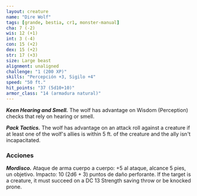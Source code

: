 ```yaml
---
layout: creature
name: "Dire Wolf"
tags: [grande, bestia, cr1, monster-manual]
cha: 7 (-2)
wis: 12 (+1)
int: 3 (-4)
con: 15 (+2)
dex: 15 (+2)
str: 17 (+3)
size: Large beast
alignment: unaligned
challenge: "1 (200 XP)"
skills: "Percepción +3, Sigilo +4"
speed: "50 ft."
hit_points: "37 (5d10+10)"
armor_class: "14 (armadura natural)"
---
```


***Keen Hearing and Smell.*** The wolf has advantage on Wisdom (Perception) checks that rely on hearing or smell.

***Pack Tactics.*** The wolf has advantage on an attack roll against a creature if at least one of the wolf's allies is within 5 ft. of the creature and the ally isn't incapacitated.

### Acciones

***Mordisco.*** Ataque de arma cuerpo a cuerpo: +5 al ataque, alcance 5 pies, un objetivo. Impacto: 10 (2d6 + 3) puntos de daño perforante. If the target is a creature, it must succeed on a DC 13 Strength saving throw or be knocked prone.